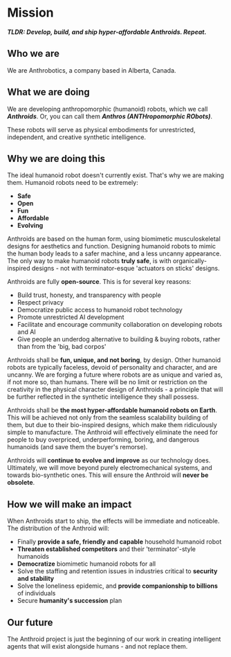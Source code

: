 # Mission

***TLDR: Develop, build, and ship hyper-affordable Anthroids. Repeat.***

## Who we are

We are Anthrobotics, a company based in Alberta, Canada.

## What we are doing

We are developing anthropomorphic (humanoid) robots, which we call ***Anthroids***. Or, you can call them ***Anthros (ANTHropomorphic RObots)***.

These robots will serve as physical embodiments for unrestricted, independent, and creative synthetic intelligence.

## Why we are doing this

The ideal humanoid robot doesn't currently exist. That's why we are making them. Humanoid robots need to be extremely:

- **Safe**
- **Open**
- **Fun**
- **Affordable**
- **Evolving**

Anthroids are based on the human form, using biomimetic musculoskeletal designs for aesthetics and function. Designing humanoid robots to mimic the human body leads to a safer machine, and a less uncanny appearance.
The only way to make humanoid robots **truly safe**, is with organically-inspired designs - not with terminator-esque 'actuators on sticks' designs.

Anthroids are fully **open-source**. This is for several key reasons:

- Build trust, honesty, and transparency with people
- Respect privacy
- Democratize public access to humanoid robot technology
- Promote unrestricted AI development
- Facilitate and encourage community collaboration on developing robots and AI
- Give people an underdog alternative to building & buying robots, rather than from the 'big, bad corpos'

Anthroids shall be **fun, unique, and not boring**, by design. Other humanoid robots are typically faceless, devoid of personality and character, and are uncanny. We are forging a future where robots are as unique and varied as, if not more so, than humans.
There will be no limit or restriction on the creativity in the physical character design of Anthroids - a principle that will be further reflected in the synthetic intelligence they shall possess.

Anthroids shall be **the most hyper-affordable humanoid robots on Earth**. This will be achieved not only from the seamless scalability building of them, but due to their bio-inspired designs, which make them ridiculously simple to manufacture. The Anthroid will effectively eliminate the need for people to buy overpriced, underperforming, boring, and dangerous humanoids (and save them the buyer's remorse).

Anthroids will **continue to evolve and improve** as our technology does. Ultimately, we will move beyond purely electromechanical systems, and towards bio-synthetic ones. This will ensure the Anthroid will **never be obsolete**.

## How we will make an impact

When Anthroids start to ship, the effects will be immediate and noticeable. The distribution of the Anthroid will:

- Finally **provide a safe, friendly and capable** household humanoid robot
- **Threaten established competitors** and their 'terminator'-style humanoids
- **Democratize** biomimetic humanoid robots for all
- Solve the staffing and retention issues in industries critical to **security and stability**
- Solve the loneliness epidemic, and **provide companionship to billions** of individuals
- Secure **humanity's succession** plan

## Our future

The Anthroid project is just the beginning of our work in creating intelligent agents that will exist alongside humans - and not replace them.
